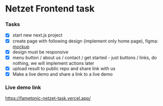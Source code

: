# Netzet Frontend task
### Tasks
- [x] start new next.js project
- [x] create page with following design (implement only home page), figma: [mockup](https://www.figma.com/design/CeIAZvl524VDP3SpRmDuT5/Fametonic-Open?node-id=1-141&t=niDmCrnhS5PUipNv-1)
- [x] design must be responsive
- [x] menu button / about us / contact / get started - just buttons / links, do nothing, we will implement actions later
- [x] upload result to public repo and share link with us
- [x] Make a live demo and share a link to a live demo

### Live demo link
https://fametonic-netzet-task.vercel.app/
